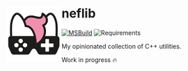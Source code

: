 # <img src="assets/NSS-128x128.png" align="left" />neflib

[![MSBuild](https://github.com/nefarius/neflib/actions/workflows/msbuild.yml/badge.svg)](https://github.com/nefarius/neflib/actions/workflows/msbuild.yml)
![Requirements](https://img.shields.io/badge/Requires-C++23-blue.svg)

My opinionated collection of C++ utilities.

Work in progress 🔥
